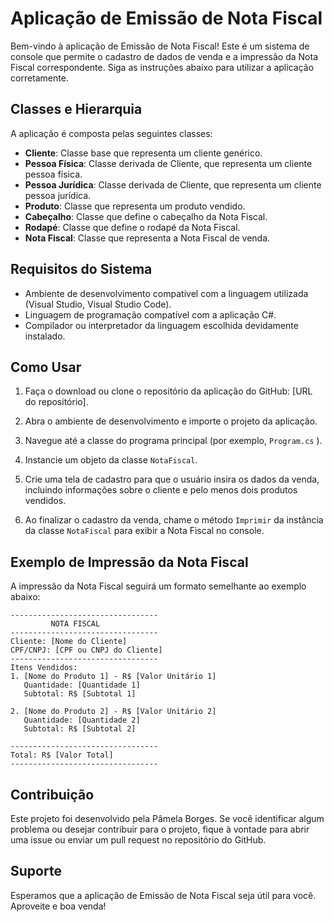 # Aplicação de Emissão de Nota Fiscal

Bem-vindo à aplicação de Emissão de Nota Fiscal! Este é um sistema de console que permite o cadastro de dados de venda e a impressão da Nota Fiscal correspondente. Siga as instruções abaixo para utilizar a aplicação corretamente.

## Classes e Hierarquia

A aplicação é composta pelas seguintes classes:

- **Cliente**: Classe base que representa um cliente genérico.
- **Pessoa Física**: Classe derivada de Cliente, que representa um cliente pessoa física.
- **Pessoa Jurídica**: Classe derivada de Cliente, que representa um cliente pessoa jurídica.
- **Produto**: Classe que representa um produto vendido.
- **Cabeçalho**: Classe que define o cabeçalho da Nota Fiscal.
- **Rodapé**: Classe que define o rodapé da Nota Fiscal.
- **Nota Fiscal**: Classe que representa a Nota Fiscal de venda.

## Requisitos do Sistema

- Ambiente de desenvolvimento compatível com a linguagem utilizada (Visual Studio, Visual Studio Code).
- Linguagem de programação compatível com a aplicação C#.
- Compilador ou interpretador da linguagem escolhida devidamente instalado.

## Como Usar

1. Faça o download ou clone o repositório da aplicação do GitHub: [URL do repositório].

2. Abra o ambiente de desenvolvimento e importe o projeto da aplicação.

3. Navegue até a classe do programa principal (por exemplo, `Program.cs` ).

4. Instancie um objeto da classe `NotaFiscal`.

5. Crie uma tela de cadastro para que o usuário insira os dados da venda, incluindo informações sobre o cliente e pelo menos dois produtos vendidos.

6. Ao finalizar o cadastro da venda, chame o método `Imprimir` da instância da classe `NotaFiscal` para exibir a Nota Fiscal no console.

## Exemplo de Impressão da Nota Fiscal

A impressão da Nota Fiscal seguirá um formato semelhante ao exemplo abaixo:

```
---------------------------------
         NOTA FISCAL
---------------------------------
Cliente: [Nome do Cliente]
CPF/CNPJ: [CPF ou CNPJ do Cliente]
---------------------------------
Itens Vendidos:
1. [Nome do Produto 1] - R$ [Valor Unitário 1]
   Quantidade: [Quantidade 1]
   Subtotal: R$ [Subtotal 1]
   
2. [Nome do Produto 2] - R$ [Valor Unitário 2]
   Quantidade: [Quantidade 2]
   Subtotal: R$ [Subtotal 2]
   
---------------------------------
Total: R$ [Valor Total]
---------------------------------
```

## Contribuição

Este projeto foi desenvolvido pela Pâmela Borges. Se você identificar algum problema ou desejar contribuir para o projeto, fique à vontade para abrir uma issue ou enviar um pull request no repositório do GitHub.

## Suporte

Esperamos que a aplicação de Emissão de Nota Fiscal seja útil para você. Aproveite e boa venda!
